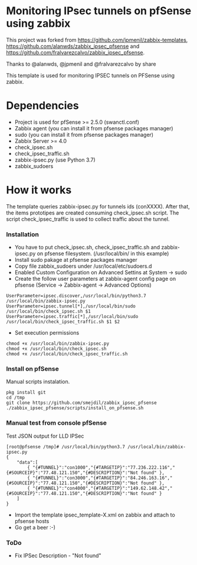 # Monitoring IPsec tunnels on pfSense using zabbix

This project was forked from https://github.com/jpmenil/zabbix-templates, https://github.com/alanwds/zabbix_ipsec_pfsense and https://github.com/fralvarezcalvo/zabbix_ipsec_pfsense.

Thanks to @alanwds, @jpmenil and @fralvarezcalvo by share

This template is used for monitoring IPSEC tunnels on PFSense using zabbix.

# Dependencies

- Project is used for pfSense >= 2.5.0 (swanctl.conf)
- Zabbix agent (you can install it from pfsense packages manager)
- sudo (you can install it from pfsense packages manager)
- Zabbix Server >= 4.0
- check_ipsec.sh
- check_ipsec_traffic.sh
- zabbix-ipsec.py (use Python 3.7)
- zabbix_sudoers

# How it works

The template queries zabbix-ipsec.py for tunnels ids (conXXXX). After that, the items prototipes are created consuming check_ipsec.sh script. The script check_ipsec_traffic is used to collect traffic about the tunnel.

### Installation

- You have to put check_ipsec.sh, check_ipsec_traffic.sh and zabbix-ipsec.py on pfsense filesystem. (/usr/local/bin/ in this example)
- Install sudo pakage at pfsense packages manager
- Copy file zabbix_sudoers under /usr/local/etc/sudoers.d
- Enabled Custom Configuration on Advanced Settins at System -> sudo
- Create the follow user parameters at zabbix-agent config page on pfsense (Service -> Zabbix-agent -> Advanced Options)
```
UserParameter=ipsec.discover,/usr/local/bin/python3.7 /usr/local/bin/zabbix-ipsec.py
UserParameter=ipsec.tunnel[*],/usr/local/bin/sudo /usr/local/bin/check_ipsec.sh $1
UserParameter=ipsec.traffic[*],/usr/local/bin/sudo /usr/local/bin/check_ipsec_traffic.sh $1 $2
```
- Set execution permissions
```
chmod +x /usr/local/bin/zabbix-ipsec.py
chmod +x /usr/local/bin/check_ipsec.sh 
chmod +x /usr/local/bin/check_ipsec_traffic.sh 
```
### Install on pfSense

Manual scripts instalation.

```console
pkg install git
cd /tmp
git clone https://github.com/smejdil/zabbix_ipsec_pfsense
./zabbix_ipsec_pfsense/scripts/install_on_pfsense.sh
```

### Manual test from console pfSense

Test JSON output for LLD IPSec

```console
[root@pfsense /tmp]# /usr/local/bin/python3.7 /usr/local/bin/zabbix-ipsec.py
{
    "data":[
        { "{#TUNNEL}":"con1000","{#TARGETIP}":"77.236.222.116","{#SOURCEIP}":"77.48.121.150","{#DESCRIPTION}":"Not found" },
        { "{#TUNNEL}":"con3000","{#TARGETIP}":"84.246.163.16","{#SOURCEIP}":"77.48.121.150","{#DESCRIPTION}":"Not found" },
        { "{#TUNNEL}":"con4000","{#TARGETIP}":"149.62.148.42","{#SOURCEIP}":"77.48.121.150","{#DESCRIPTION}":"Not found" }
    ]
}
```
- Import the template ipsec_template-X.xml on zabbix and attach to pfsense hosts
- Go get a beer :-)

### ToDo

- Fix IPSec Description - "Not found"